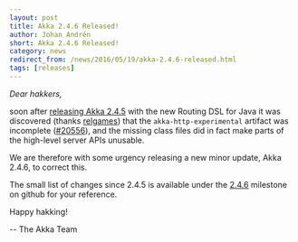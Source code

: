 ```yaml
---
layout: post
title: Akka 2.4.6 Released!
author: Johan Andrén
short: Akka 2.4.6 Released!
category: news
redirect_from: /news/2016/05/19/akka-2.4.6-released.html
tags: [releases]
---
```



*Dear hakkers,*

soon after [releasing Akka 2.4.5](https://akka.io/news/2016/05/17/akka-2.4.5-released.html) with the new Routing DSL
for Java it was discovered (thanks [relgames](https://github.com/relgames)) that the `akka-http-experimental` artifact
was incomplete ([#20556](https://github.com/akka/akka/issues/20556)), and the missing class files did in fact make
parts of the high-level server APIs unusable.

We are therefore with some urgency releasing a new minor update, Akka 2.4.6, to correct this.

The small list of changes since 2.4.5 is available under the
[2.4.6](https://github.com/akka/akka/issues?q=milestone%3A2.4.6+is%3Aclosed) milestone on github for your reference.


Happy hakking!

-- The Akka Team
